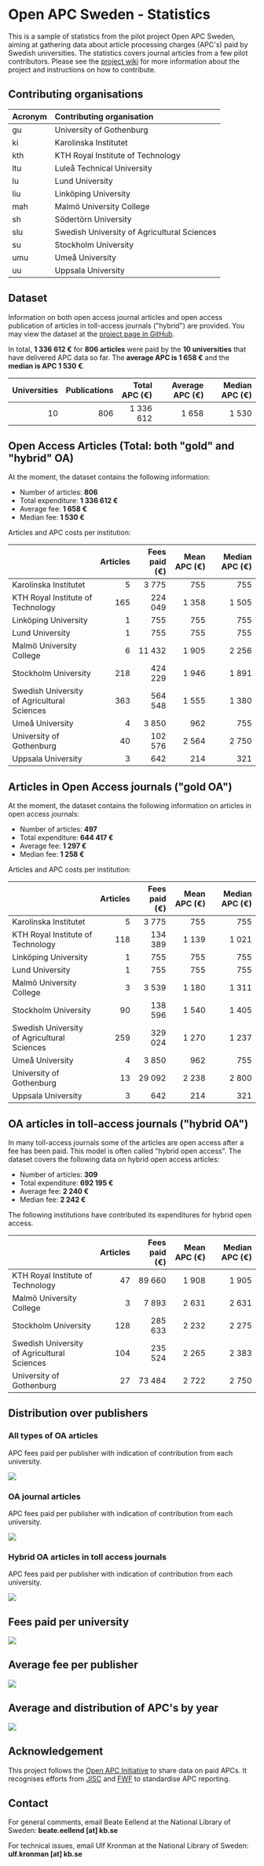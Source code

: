 Open APC Sweden - Statistics
============================

This is a sample of statistics from the pilot project Open APC Sweden,
aiming at gathering data about article processing charges (APC's) paid
by Swedish universities. The statistics covers journal articles from a
few pilot contributors. Please see the [project
wiki](https://github.com/Kungbib/openapc-se/wiki) for more information
about the project and instructions on how to contribute.

Contributing organisations
--------------------------

<table>
<thead>
<tr class="header">
<th align="left">Acronym</th>
<th align="left">Contributing organisation</th>
</tr>
</thead>
<tbody>
<tr class="odd">
<td align="left">gu</td>
<td align="left">University of Gothenburg</td>
</tr>
<tr class="even">
<td align="left">ki</td>
<td align="left">Karolinska Institutet</td>
</tr>
<tr class="odd">
<td align="left">kth</td>
<td align="left">KTH Royal Institute of Technology</td>
</tr>
<tr class="even">
<td align="left">ltu</td>
<td align="left">Luleå Technical University</td>
</tr>
<tr class="odd">
<td align="left">lu</td>
<td align="left">Lund University</td>
</tr>
<tr class="even">
<td align="left">liu</td>
<td align="left">Linköping University</td>
</tr>
<tr class="odd">
<td align="left">mah</td>
<td align="left">Malmö University College</td>
</tr>
<tr class="even">
<td align="left">sh</td>
<td align="left">Södertörn University</td>
</tr>
<tr class="odd">
<td align="left">slu</td>
<td align="left">Swedish University of Agricultural Sciences</td>
</tr>
<tr class="even">
<td align="left">su</td>
<td align="left">Stockholm University</td>
</tr>
<tr class="odd">
<td align="left">umu</td>
<td align="left">Umeå University</td>
</tr>
<tr class="even">
<td align="left">uu</td>
<td align="left">Uppsala University</td>
</tr>
</tbody>
</table>

Dataset
-------

Information on both open access journal articles and open access
publication of articles in toll-access journals ("hybrid") are provided.
You may view the dataset at the [project page in
GitHub](https://github.com/Kungbib/openapc-se/blob/master/data/apc_se.csv).

In total, **1 336 612 €** for **806 articles** were paid by the **10
universities** that have delivered APC data so far. The **average APC is
1 658 €** and the **median is APC 1 530 €**.

<table>
<thead>
<tr class="header">
<th align="right">Universities</th>
<th align="right">Publications</th>
<th align="right">Total APC (€)</th>
<th align="right">Average APC (€)</th>
<th align="right">Median APC (€)</th>
</tr>
</thead>
<tbody>
<tr class="odd">
<td align="right">10</td>
<td align="right">806</td>
<td align="right">1 336 612</td>
<td align="right">1 658</td>
<td align="right">1 530</td>
</tr>
</tbody>
</table>

Open Access Articles (Total: both "gold" and "hybrid" OA)
---------------------------------------------------------

At the moment, the dataset contains the following information:

-   Number of articles: **806**
-   Total expenditure: **1 336 612 €**
-   Average fee: **1 658 €**
-   Median fee: **1 530 €**

Articles and APC costs per institution:

<table>
<thead>
<tr class="header">
<th></th>
<th align="right">Articles</th>
<th align="right">Fees paid (€)</th>
<th align="right">Mean APC (€)</th>
<th align="right">Median APC (€)</th>
</tr>
</thead>
<tbody>
<tr class="odd">
<td>Karolinska Institutet</td>
<td align="right">5</td>
<td align="right">3 775</td>
<td align="right">755</td>
<td align="right">755</td>
</tr>
<tr class="even">
<td>KTH Royal Institute of Technology</td>
<td align="right">165</td>
<td align="right">224 049</td>
<td align="right">1 358</td>
<td align="right">1 505</td>
</tr>
<tr class="odd">
<td>Linköping University</td>
<td align="right">1</td>
<td align="right">755</td>
<td align="right">755</td>
<td align="right">755</td>
</tr>
<tr class="even">
<td>Lund University</td>
<td align="right">1</td>
<td align="right">755</td>
<td align="right">755</td>
<td align="right">755</td>
</tr>
<tr class="odd">
<td>Malmö University College</td>
<td align="right">6</td>
<td align="right">11 432</td>
<td align="right">1 905</td>
<td align="right">2 256</td>
</tr>
<tr class="even">
<td>Stockholm University</td>
<td align="right">218</td>
<td align="right">424 229</td>
<td align="right">1 946</td>
<td align="right">1 891</td>
</tr>
<tr class="odd">
<td>Swedish University of Agricultural Sciences</td>
<td align="right">363</td>
<td align="right">564 548</td>
<td align="right">1 555</td>
<td align="right">1 380</td>
</tr>
<tr class="even">
<td>Umeå University</td>
<td align="right">4</td>
<td align="right">3 850</td>
<td align="right">962</td>
<td align="right">755</td>
</tr>
<tr class="odd">
<td>University of Gothenburg</td>
<td align="right">40</td>
<td align="right">102 576</td>
<td align="right">2 564</td>
<td align="right">2 750</td>
</tr>
<tr class="even">
<td>Uppsala University</td>
<td align="right">3</td>
<td align="right">642</td>
<td align="right">214</td>
<td align="right">321</td>
</tr>
</tbody>
</table>

Articles in Open Access journals ("gold OA")
--------------------------------------------

At the moment, the dataset contains the following information on
articles in open access journals:

-   Number of articles: **497**
-   Total expenditure: **644 417 €**
-   Average fee: **1 297 €**
-   Median fee: **1 258 €**

Articles and APC costs per institution:

<table>
<thead>
<tr class="header">
<th></th>
<th align="right">Articles</th>
<th align="right">Fees paid (€)</th>
<th align="right">Mean APC (€)</th>
<th align="right">Median APC (€)</th>
</tr>
</thead>
<tbody>
<tr class="odd">
<td>Karolinska Institutet</td>
<td align="right">5</td>
<td align="right">3 775</td>
<td align="right">755</td>
<td align="right">755</td>
</tr>
<tr class="even">
<td>KTH Royal Institute of Technology</td>
<td align="right">118</td>
<td align="right">134 389</td>
<td align="right">1 139</td>
<td align="right">1 021</td>
</tr>
<tr class="odd">
<td>Linköping University</td>
<td align="right">1</td>
<td align="right">755</td>
<td align="right">755</td>
<td align="right">755</td>
</tr>
<tr class="even">
<td>Lund University</td>
<td align="right">1</td>
<td align="right">755</td>
<td align="right">755</td>
<td align="right">755</td>
</tr>
<tr class="odd">
<td>Malmö University College</td>
<td align="right">3</td>
<td align="right">3 539</td>
<td align="right">1 180</td>
<td align="right">1 311</td>
</tr>
<tr class="even">
<td>Stockholm University</td>
<td align="right">90</td>
<td align="right">138 596</td>
<td align="right">1 540</td>
<td align="right">1 405</td>
</tr>
<tr class="odd">
<td>Swedish University of Agricultural Sciences</td>
<td align="right">259</td>
<td align="right">329 024</td>
<td align="right">1 270</td>
<td align="right">1 237</td>
</tr>
<tr class="even">
<td>Umeå University</td>
<td align="right">4</td>
<td align="right">3 850</td>
<td align="right">962</td>
<td align="right">755</td>
</tr>
<tr class="odd">
<td>University of Gothenburg</td>
<td align="right">13</td>
<td align="right">29 092</td>
<td align="right">2 238</td>
<td align="right">2 800</td>
</tr>
<tr class="even">
<td>Uppsala University</td>
<td align="right">3</td>
<td align="right">642</td>
<td align="right">214</td>
<td align="right">321</td>
</tr>
</tbody>
</table>

OA articles in toll-access journals ("hybrid OA")
-------------------------------------------------

In many toll-access journals some of the articles are open access after
a fee has been paid. This model is often called "hybrid open access".
The dataset covers the following data on hybrid open access articles:

-   Number of articles: **309**
-   Total expenditure: **692 195 €**
-   Average fee: **2 240 €**
-   Median fee: **2 242 €**

The following institutions have contributed its expenditures for hybrid
open access.

<table>
<thead>
<tr class="header">
<th></th>
<th align="right">Articles</th>
<th align="right">Fees paid (€)</th>
<th align="right">Mean APC (€)</th>
<th align="right">Median APC (€)</th>
</tr>
</thead>
<tbody>
<tr class="odd">
<td>KTH Royal Institute of Technology</td>
<td align="right">47</td>
<td align="right">89 660</td>
<td align="right">1 908</td>
<td align="right">1 905</td>
</tr>
<tr class="even">
<td>Malmö University College</td>
<td align="right">3</td>
<td align="right">7 893</td>
<td align="right">2 631</td>
<td align="right">2 631</td>
</tr>
<tr class="odd">
<td>Stockholm University</td>
<td align="right">128</td>
<td align="right">285 633</td>
<td align="right">2 232</td>
<td align="right">2 275</td>
</tr>
<tr class="even">
<td>Swedish University of Agricultural Sciences</td>
<td align="right">104</td>
<td align="right">235 524</td>
<td align="right">2 265</td>
<td align="right">2 383</td>
</tr>
<tr class="odd">
<td>University of Gothenburg</td>
<td align="right">27</td>
<td align="right">73 484</td>
<td align="right">2 722</td>
<td align="right">2 750</td>
</tr>
</tbody>
</table>

Distribution over publishers
----------------------------

### All types of OA articles

APC fees paid per publisher with indication of contribution from each
university.

![](figure/apc_publishers_by_units.png)

### OA journal articles

APC fees paid per publisher with indication of contribution from each
university.

![](figure/apc_publishers_gold_oa.png)

### Hybrid OA articles in toll access journals

APC fees paid per publisher with indication of contribution from each
university.

![](figure/apc_publishers_hybrid_oa.png)

Fees paid per university
------------------------

![](figure/apc_per_organisation.png)

Average fee per publisher
-------------------------

![](figure/publisher_apcs.png)

Average and distribution of APC's by year
-----------------------------------------

![](figure/apc_avg_per_year.png)

Acknowledgement
---------------

This project follows the [Open APC
Initiative](https://github.com/OpenAPC/openapc-de) to share data on paid
APCs. It recognises efforts from
[JISC](https://www.jisc-collections.ac.uk/Jisc-Monitor/APC-data-collection/)
and
[FWF](https://figshare.com/articles/Austrian_Science_Fund_FWF_Publication_Cost_Data_2014/1378610)
to standardise APC reporting.

Contact
-------

For general comments, email Beate Eellend at the National Library of
Sweden: **beate.eellend \[at\] kb.se**

For technical issues, email Ulf Kronman at the National Library of
Sweden: **ulf.kronman \[at\] kb.se**
